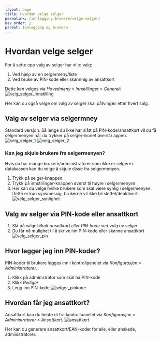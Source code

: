 ```yaml
---
layout: page
title: Hvordan velge selger
permalink: /innlogging-brukere/velge-selger/
nav_order: 2
parent: Innlogging og brukere
---
```


# Hvordan velge selger
For å sette opp valg av selger har vi to valg:
1. Ved hjelp av en selgermeny/liste
2. Ved bruke av PIN-kode eller skannnig av ansattkort

Dette kan velges via _Hovedmeny > Innstillinger > Generelt_
![velg_selger_innstilling](/pos-doc/assets/images/selger_innstillinger.jpg) 

Her kan du også velge om valg av selger skal påtvinges etter hvert salg.

## Valg av selger via selgermney
Standard versjon. Så lenge du ikke har slått på PIN-kode/ansattkort vil du få selgermenyen når du trykker på selger-ikonet øverst i appen.
![velg_selger_1](/pos-doc/assets/images/selger_1.jpg)
![velg_selger_2](/pos-doc/assets/images/selger_velg.jpg)

### Kan jeg skjule brukere fra selgermenyen?
Hvis du har mange brukere/administratorer som ikke er selgere i datakassen kan du velge å skjule disse fra selgermenyen.
1. Trykk på selger-knappen
2. Trykk på innstillinger-knappen øverst til høyre i selgermenyen
3. Her kan du velge hvilke brukere som skal være synlig i selgermenyen. Dette er kun synsmessig, brukerne vil ikke bli slettet/deaktivert.
![velg_selger_synlighet](/pos-doc/assets/images/selger_skjul.jpg)

## Valg av selger via PIN-kode eller ansattkort
1. Slå på valget _Bruk ansattkort eller PIN-kode ved valg av selger_ 
2. Du får nå mulighet til å skrive inn PIN-kode eller skanne ansattkort
![velg_selger_pin](/pos-doc/assets/images/selger_pin.jpg)

## Hvor legger jeg inn PIN-koder?
PIN-koder til brukere legges inn i kontrollpanelet via _Konfigurasjon > Administratorer_. 
1. Klikk på administrator som skal ha PIN-kode
2. Klikk _Rediger_
3. Legg inn PIN-kode
![selger_pinkode](/pos-doc/assets/images/pinkode.jpg) 

## Hvordan får jeg ansattkort? 
Ansattkort kan du hente ut fra kontrollpanelet via _Konfigurasjon > Administratorer > Ansattkort_.
![ansattkort](/pos-doc/assets/images/ansattkort_1.jpg) 

Her kan du generere ansattkort/EAN-koder for alle, eller ønskede, administratorer.




